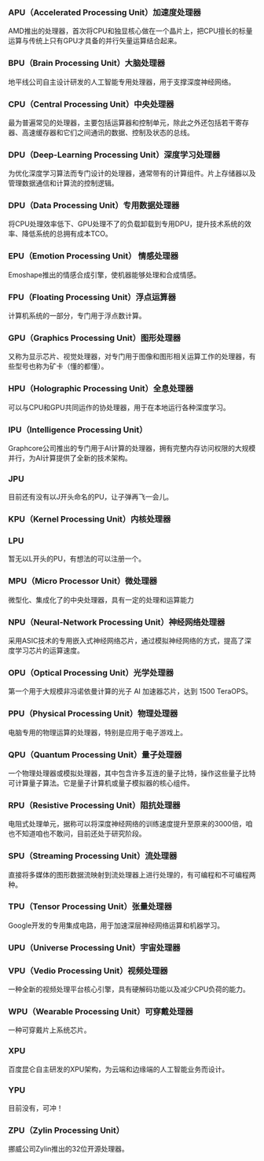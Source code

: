 <a name="ZyqzZ"></a>
### APU（Accelerated Processing Unit）加速度处理器
AMD推出的处理器，首次将CPU和独显核心做在一个晶片上，把CPU擅长的标量运算与传统上只有GPU才具备的并行矢量运算结合起来。
<a name="xaimp"></a>
### BPU（Brain Processing Unit）大脑处理器
地平线公司自主设计研发的人工智能专用处理器，用于支撑深度神经网络。
<a name="IIlNp"></a>
### CPU（Central Processing Unit）中央处理器
最为普遍常见的处理器，主要包括运算器和控制单元，除此之外还包括若干寄存器、高速缓存器和它们之间通讯的数据、控制及状态的总线。
<a name="Ay0yc"></a>
### DPU（Deep-Learning Processing Unit）深度学习处理器
为优化深度学习算法而专门设计的处理器，通常带有的计算组件。片上存储器以及管理数据通信和计算流的控制逻辑。
<a name="cnB0I"></a>
### DPU（Data Processing Unit）专用数据处理器
将CPU处理效率低下、GPU处理不了的负载卸载到专用DPU，提升技术系统的效率、降低系统的总拥有成本TCO。
<a name="SHpn1"></a>
### EPU（Emotion Processing Unit） 情感处理器
Emoshape推出的情感合成引擎，使机器能够处理和合成情感。
<a name="kOj3y"></a>
###  FPU（Floating Processing Unit）浮点运算器
计算机系统的一部分，专门用于浮点数计算。
<a name="Ft4cB"></a>
### GPU（Graphics Processing Unit）图形处理器
又称为显示芯片、视觉处理器，对专门用于图像和图形相关运算工作的处理器，有些型号也称为矿卡（懂的都懂）。
<a name="g0fqO"></a>
### HPU（Holographic Processing Unit）全息处理器
可以与CPU和GPU共同运作的协处理器，用于在本地运行各种深度学习。
<a name="OFR0t"></a>
### IPU（Intelligence Processing Unit）
Graphcore公司推出的专门用于AI计算的处理器，拥有完整内存访问权限的大规模并行，为AI计算提供了全新的技术架构。
<a name="Ye2AM"></a>
### JPU
目前还有没有以J开头命名的PU，让子弹再飞一会儿。
<a name="KD8Jw"></a>
### KPU（Kernel Processing Unit）内核处理器
<a name="zvutS"></a>
### LPU
暂无以L开头的PU，有想法的可以注册一个。
<a name="rwgbc"></a>
### MPU（Micro Processor Unit）微处理器
微型化、集成化了的中央处理器，具有一定的处理和运算能力
<a name="iQVsb"></a>
### NPU（Neural-Network Processing Unit）神经网络处理器
采用ASIC技术的专用嵌入式神经网络芯片，通过模拟神经网络的方式，提高了深度学习芯片的运算速度。
<a name="VKXUE"></a>
### OPU（Optical Processing Unit）光学处理器
第一个用于大规模非冯诺依曼计算的光子 AI 加速器芯片，达到 1500 TeraOPS。
<a name="flnpS"></a>
### PPU（Physical Processing Unit）物理处理器
电脑专用的物理运算的处理器，特别是应用于电子游戏上。
<a name="pt7VL"></a>
### QPU（Quantum Processing Unit）量子处理器
一个物理处理器或模拟处理器，其中包含许多互连的量子比特，操作这些量子比特可计算量子算法。它是量子计算机或量子模拟器的核心组件。
<a name="UTMPX"></a>
### RPU（Resistive Processing Unit）阻抗处理器
电阻式处理单元，据称可以将深度神经网络的训练速度提升至原来的3000倍，咱也不知道咱也不敢问，目前还处于研究阶段。
<a name="PscBE"></a>
### SPU（Streaming Processing Unit）流处理器
直接将多媒体的图形数据流映射到流处理器上进行处理的，有可编程和不可编程两种。
<a name="POWvO"></a>
### TPU（Tensor Processing Unit）张量处理器
Google开发的专用集成电路，用于加速深层神经网络运算和机器学习。
<a name="V9SuW"></a>
### UPU（Universe Processing Unit）宇宙处理器
<a name="ebkN4"></a>
### VPU（Vedio Processing Unit）视频处理器
一种全新的视频处理平台核心引擎，具有硬解码功能以及减少CPU负荷的能力。
<a name="jRYSt"></a>
### WPU（Wearable Processing Unit）可穿戴处理器
一种可穿戴片上系统芯片。
<a name="NcEBf"></a>
### XPU
百度昆仑自主研发的XPU架构，为云端和边缘端的人工智能业务而设计。
<a name="ryiht"></a>
### YPU
目前没有，可冲！
<a name="Npl9E"></a>
### ZPU（Zylin Processing Unit）
挪威公司Zylin推出的32位开源处理器。
